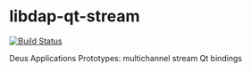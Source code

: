 # libdap-qt-stream

[![Build Status](https://travis-ci.com/kelvinblockchain/libdap-qt-stream.svg?branch=master)](https://travis-ci.com/kelvinblockchain/libdap-qt-stream)

Deus Applications Prototypes: multichannel stream Qt bindings
